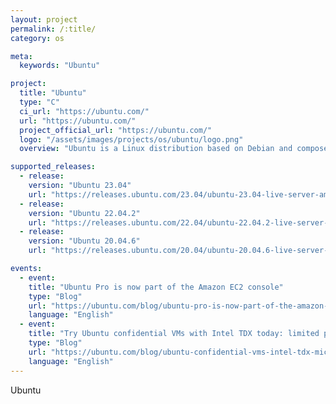 ```yaml
---
layout: project
permalink: /:title/
category: os

meta:
  keywords: "Ubuntu"

project:
  title: "Ubuntu"
  type: "C"
  ci_url: "https://ubuntu.com/"
  url: "https://ubuntu.com/"
  project_official_url: "https://ubuntu.com/"
  logo: "/assets/images/projects/os/ubuntu/logo.png"
  overview: "Ubuntu is a Linux distribution based on Debian and composed mostly of free and open-source software."

supported_releases:
  - release:
    version: "Ubuntu 23.04"
    url: "https://releases.ubuntu.com/23.04/ubuntu-23.04-live-server-amd64.iso.torrent?_ga=2.41360357.69184974.1683191115-960899447.1683191115"
  - release:
    version: "Ubuntu 22.04.2"
    url: "https://releases.ubuntu.com/22.04/ubuntu-22.04.2-live-server-amd64.iso.torrent?_ga=2.41360357.69184974.1683191115-960899447.1683191115"
  - release:
    version: "Ubuntu 20.04.6"
    url: "https://releases.ubuntu.com/20.04/ubuntu-20.04.6-live-server-amd64.iso.torrent?_ga=2.41360357.69184974.1683191115-960899447.1683191115"

events:
  - event:
    title: "Ubuntu Pro is now part of the Amazon EC2 console"
    type: "Blog"
    url: "https://ubuntu.com/blog/ubuntu-pro-is-now-part-of-the-amazon-ec2-console"
    language: "English"
  - event:
    title: "Try Ubuntu confidential VMs with Intel TDX today: limited preview now available on Azure"
    type: "Blog"
    url: "https://ubuntu.com/blog/ubuntu-confidential-vms-intel-tdx-microsoft-azure-confidential-computing"
    language: "English"
---
```


<p>Ubuntu</p>
